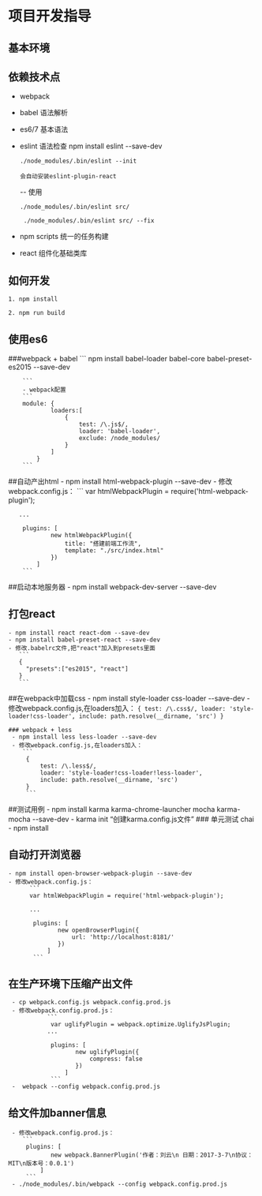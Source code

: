 # 项目开发指导

## 基本环境

## 依赖技术点
- webpack
- babel 语法解析
- es6/7 基本语法
- eslint 语法检查  npm install eslint --save-dev
    ```
    ./node_modules/.bin/eslint --init
    
    会自动安装eslint-plugin-react
    
    ```
    -- 使用
    ```
    ./node_modules/.bin/eslint src/
    
     ./node_modules/.bin/eslint src/ --fix

     ```

- npm scripts 统一的任务构建
- react 组件化基础类库 



## 如何开发

```
1. npm install

2. npm run build
```
## 使用es6
###webpack + babel
        ```
           npm install babel-loader babel-core babel-preset-es2015 --save-dev
        
        ```
        - webpack配置
        ```
        module: {
                loaders:[
                    {
                        test: /\.js$/,
                        loader: 'babel-loader',
                        exclude: /node_modules/
                    }
                ]
            }
        ```
##自动产出html
    - npm install html-webpack-plugin --save-dev
    - 修改webpack.config.js：
       ```
       var htmlWebpackPlugin = require('html-webpack-plugin');
       
       ...
       
        plugins: [
                new htmlWebpackPlugin({
                    title: "搭建前端工作流",
                    template: "./src/index.html"
                })
            ]
        ```
##启动本地服务器
    - npm install webpack-dev-server --save-dev
## 打包react
    - npm install react react-dom --save-dev
    - npm install babel-preset-react --save-dev
    - 修改.babelrc文件,把"react"加入到presets里面
       ```
       {
         "presets":["es2015", "react"]
       }
       ```
##在webpack中加载css
    - npm install style-loader css-loader --save-dev
    - 修改webpack.config.js,在loaders加入：
        ```
         {
             test: /\.css$/,
             loader: 'style-loader!css-loader',
             include: path.resolve(__dirname, 'src')
         }
         ```
   
    ### webpack + less
     - npm install less less-loader --save-dev
     - 修改webpack.config.js,在loaders加入：
        ```
         {
             test: /\.less$/,
             loader: 'style-loader!css-loader!less-loader',
             include: path.resolve(__dirname, 'src')
         }
         ```
         
##测试用例
    - npm install karma karma-chrome-launcher mocha karma-mocha --save-dev
    - karma init   “创建karma.config.js文件”
    ### 单元测试 chai
       - npm install 
       

## 自动打开浏览器       
    - npm install open-browser-webpack-plugin --save-dev
    - 修改webpack.config.js：
          ```
          var htmlWebpackPlugin = require('html-webpack-plugin');
          
          ...
          
           plugins: [
                  new openBrowserPlugin({
                      url: 'http://localhost:8181/'
                  })
               ]
           ```
## 在生产环境下压缩产出文件       
     - cp webpack.config.js webpack.config.prod.js
     - 修改webpack.config.prod.js：
               ```
                var uglifyPlugin = webpack.optimize.UglifyJsPlugin;   
               ...
               
                plugins: [
                       new uglifyPlugin({
                           compress: false
                       })
                    ]
                ```
     -  webpack --config webpack.config.prod.js
       
## 给文件加banner信息
     - 修改webpack.config.prod.js：
        ```
         plugins: [
                new webpack.BannerPlugin('作者：刘云\n 日期：2017-3-7\n协议：MIT\n版本号：0.0.1')
             ]
         ```
     - ./node_modules/.bin/webpack --config webpack.config.prod.js

